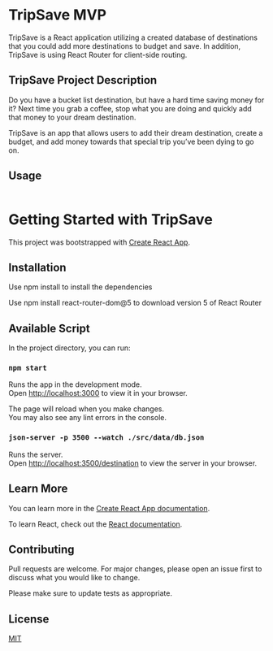 # TripSave MVP

TripSave is a React application utilizing a created database of destinations that you could add more destinations to budget and save. In addition, TripSave is using React Router for client-side routing.

## TripSave Project Description

Do you have a bucket list destination, but have a hard time saving money for it? Next time you grab a coffee, stop what you are doing and quickly add that money to your dream destination. 

TripSave is an app that allows users to add their dream destination, create a budget, and add money towards that special trip you’ve been dying to go on.

## Usage
```

```

# Getting Started with TripSave

This project was bootstrapped with [Create React App](https://github.com/facebook/create-react-app).

## Installation
Use npm install to install the dependencies

Use npm install react-router-dom@5 to download version 5 of React Router

## Available Script

In the project directory, you can run:

### `npm start`

Runs the app in the development mode.\
Open [http://localhost:3000](http://localhost:3000) to view it in your browser.

The page will reload when you make changes.\
You may also see any lint errors in the console.

### `json-server -p 3500 --watch ./src/data/db.json`

Runs the server.\
Open [http://localhost:3500/destination](http://localhost:3500/destination) to view the server in your browser.


## Learn More

You can learn more in the [Create React App documentation](https://facebook.github.io/create-react-app/docs/getting-started).

To learn React, check out the [React documentation](https://reactjs.org/).

## Contributing
Pull requests are welcome. For major changes, please open an issue first to discuss what you would like to change.

Please make sure to update tests as appropriate.

## License
[MIT](https://choosealicense.com/licenses/mit/)